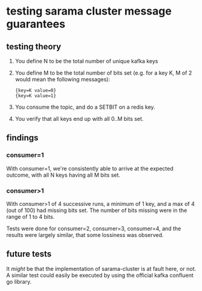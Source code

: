 # testing sarama cluster message guarantees

## testing theory

1. You define N to be the total number of unique kafka keys
2. You define M to be the total number of bits set (e.g. for a key K, M of 2 would mean
   the following messages):

   ```
   {key=K value=0}
   {key=K value=1}
   ```

3. You consume the topic, and do a SETBIT on a redis key.
4. You verify that all keys end up with all 0..M bits set.

## findings

### consumer=1

With consumer=1, we're consistently able to arrive at the expected outcome, with all N keys
having all M bits set.

### consumer>1

With consumer>1 of 4 successive runs, a minimum of 1 key, and a max of 4 (out
of 100) had missing bits set. The number of bits missing were in the range of
1 to 4 bits.

Tests were done for consumer=2, consumer=3, consumer=4, and the results were
largely similar, that some lossiness was observed.

## future tests

It _might_ be that the implementation of sarama-cluster is at fault here, or not.
A similar test could easily be executed by using the official kafka confluent go library.
